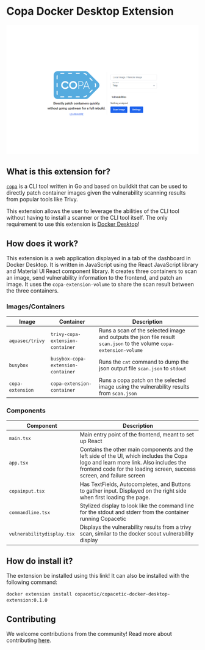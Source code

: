 # Copa Docker Desktop Extension

![starting page for the extension](https://raw.githubusercontent.com/jgrer/copa-extension/dockerfile-label-documentation/.github/images/demo1.png)

## What is this extension for?

[`copa`](https://github.com/project-copacetic/copacetic) is a CLI tool written in Go and based on buildkit that can be used to directly patch container images given the vulnerability scanning results from popular tools like Trivy. 

This extension allows the user to leverage the abilities of the CLI tool without having to install a scanner or the CLI tool itself. The only requirement to use this extension is [Docker Desktop](https://docs.docker.com/desktop/)! 

## How does it work?

This extension is a web application displayed in a tab of the dashboard in Docker Desktop. It is written in JavaScript using the React JavaScript library and Material UI React component library. It creates three containers to scan an image, send vulnerability information to the frontend, and patch an image. It uses the `copa-extension-volume` to share the scan result between the three containers.

### Images/Containers

|Image | Container        | Description                                                                                                          |
| -----|------------- | ---------------------------------------------------------------------------------------------------------------------|
|`aquasec/trivy`| `trivy-copa-extension-container`          | Runs a scan of the selected image and outputs the json file result `scan.json` to the volume `copa-extension-volume` |
| `busybox`| `busybox-copa-extension-container`          | Runs the `cat` command to dump the json output file `scan.json` to `stdout`|
|`copa-extension` | `copa-extension-container`     | Runs a copa patch on the selected image using the vulnerability results from `scan.json` |


### Components

| Component           | Description                                                                                                          |
| ------------------- | ---------------------------------------------------------------------------------------------------------------------|
| `main.tsx`          | Main entry point of the frontend, meant to set up React                                                              |
| `app.tsx`           | Contains the other main components and the left side of the UI, which includes the Copa logo and learn more link. Also includes the frontend code for the loading screen, success screen, and failure screen
| `copainput.tsx`     | Has TextFields, Autocompletes, and Buttons to gather input. Displayed on the right side when first loading the page. |
| `commandline.tsx`   | Stylized display to look like the command line for the stdout and stderr from the container running Copacetic        |
| `vulnerabilitydisplay.tsx`| Displays the vulnerability results from a trivy scan, similar to the docker scout vulnerability display|

## How do install it?

The extension be installed using this link! It can also be installed with the following command:

```
docker extension install copacetic/copacetic-docker-desktop-extension:0.1.0
```

## Contributing

We welcome contributions from the community! Read more about contributing [here](contributing.md).